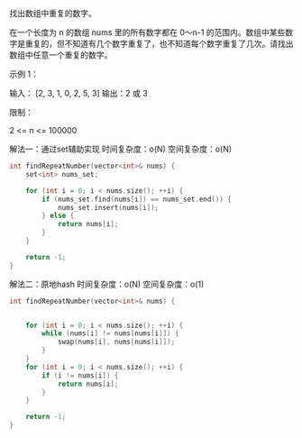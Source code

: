 <!--
 * @Author: huangqianfei
 * @Date: 2023-08-28 20:41:05
 * @LastEditTime: 2023-08-28 21:44:33
 * @Description: 
-->
找出数组中重复的数字。


在一个长度为 n 的数组 nums 里的所有数字都在 0～n-1 的范围内。数组中某些数字是重复的，但不知道有几个数字重复了，也不知道每个数字重复了几次。请找出数组中任意一个重复的数字。

示例 1：

输入：
[2, 3, 1, 0, 2, 5, 3]
输出：2 或 3 
 

限制：

2 <= n <= 100000

解法一：通过set辅助实现
时间复杂度：o(N)
空间复杂度：o(N)

```cpp
int findRepeatNumber(vector<int>& nums) {
    set<int> nums_set;

    for (int i = 0; i < nums.size(); ++i) {
        if (nums_set.find(nums[i]) == nums_set.end()) {
            nums_set.insert(nums[i]);
        } else {
            return nums[i];
        }
    }

    return -1;
}
```
解法二：原地hash
时间复杂度：o(N)
空间复杂度：o(1)
```cpp
int findRepeatNumber(vector<int>& nums) {


    for (int i = 0; i < nums.size(); ++i) {
        while (nums[i] != nums[nums[i]]) {
            swap(nums[i], nums[nums[i]]);
        }
    }
    for (int i = 0; i < nums.size(); ++i) {
        if (i != nums[i]) {
            return nums[i];
        }
    }

    return -1;
}
```
